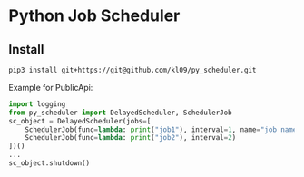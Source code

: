 Python Job Scheduler
=========================

## Install
```bash
pip3 install git+https://git@github.com/kl09/py_scheduler.git
```

>

Example for PublicApi:

```python
import logging
from py_scheduler import DelayedScheduler, SchedulerJob
sc_object = DelayedScheduler(jobs=[
    SchedulerJob(func=lambda: print("job1"), interval=1, name="job name", logging_level=logging.INFO),
    SchedulerJob(func=lambda: print("job2"), interval=2)
])()
...
sc_object.shutdown()
```
